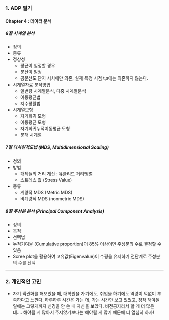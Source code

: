 ### 1. ADP 필기
#### Chapter 4 : 데이터 분석    

##### 6절 시계열 분석
- 정의
- 종류 
- 정상성 
  - 평균이 일정할 경우
  - 분산이 일정
  - 공분산도 단지 시차에만 의존, 실제 특정 시점 t,s에는 의존하지 않는다.
- 시계열자료 분석방법
  - 일변량 시계열분석, 다중 시계열분석
  - 이동평균법
  - 지수평활법
- 시계열모형
  - 자기회귀 모형
  - 이동평균 모형
  - 자기회귀누적이동평균 모형
  - 분해 시계열     

##### 7절 다차원척도법 (MDS, Multidimensional Scaling)
- 정의
- 방법
  - 개체들의 거리 계산 : 유클리드 거리행렬
  - 스트레스 값 (Stress Value)
- 종류
  - 계량적 MDS (Metric MDS)
  - 비계량적 MDS (nonmetric MDS) 

##### 8절 주성분 분석 (Principal Component Analysis)

- 정의
- 목적
- 선택법 
 - 누적기여율 (Cumulative proportion)이 85% 이상이면 주성분의 수로 결정할 수 있음
 - Scree plot을 활용하여 고유값(Eigenvalue)이 수평을 유지하기 전단계로 주성분의 수를 선택               
- - -             

### 2. 개인적인 고민
- 자기 객관화를 해보았을 때, 대학원을 가기에도, 취업을 하기에도 역량이 턱없이 부족하다고 느낀다. 하루하루 시간은 가는 데, 가는 시간만 보고 있었고, 정작 해야될 일에는 그렇게까지 
신경을 안 쓴 내 자신을 보았다. 비전공자라서 할 게 더 많은 데.... 해야될 게 많아서 주저앉기보다는 해야될 게 많기 때문에 더 열심히 하자!

   
